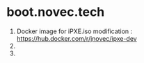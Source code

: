# boot.novec.tech


1. Docker image for iPXE.iso modification : https://hub.docker.com/r/jnovec/ipxe-dev
2. 
3. 
